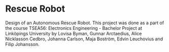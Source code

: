 # Rescue Robot
Design of an Autonomous Rescue Robot. This project was done as a part of the course TSEA56: Electronics Engineering - Bachelor Project at Linköpings University by Lovisa Byman, Gunnar Arctaedius, Alice Nicklasson Cedbro, Johanna Carlson, Maja Boström, Edvin Leuchovius and Filip Johansson.
